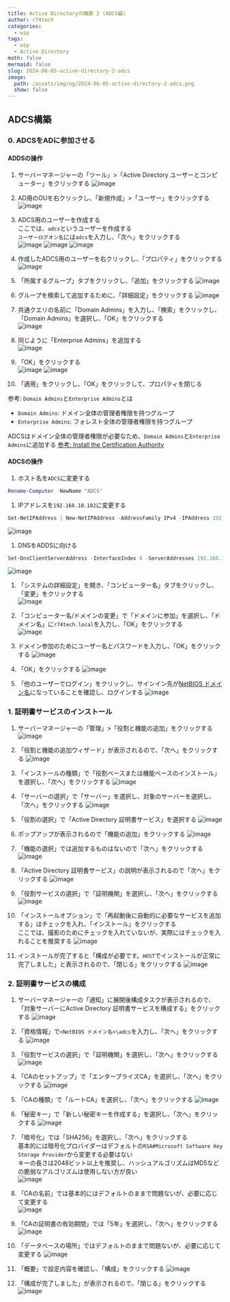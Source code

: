 ```yaml
---
title: Active Directoryの構築 2 (ADCS編)
author: r74tech
categories:
  - wip
tags:
  - wip
  - Active Directory
math: false
mermaid: false
slug: 2024-06-05-active-directory-2-adcs
image:
  path: /assets/img/og/2024-06-05-active-directory-2-adcs.png
  show: false
---
```


## ADCS構築
### 0. ADCSをADに参加させる

#### ADDSの操作

1. サーバーマネージャーの「ツール」>「Active Directory ユーザーとコンピューター」をクリックする
![image](/assets/img/post/2024-06-05/adds02/001.png)

1. AD用のOUを右クリックし、「新規作成」>「ユーザー」をクリックする  
![image](/assets/img/post/2024-06-05/adcs00/002.png)

1. ADCS用のユーザーを作成する  
ここでは、`adcs`というユーザーを作成する  
`ユーザーログオン名`には`adcs`を入力し、「次へ」をクリックする  
![image](/assets/img/post/2024-06-05/adcs00/003.png)
![image](/assets/img/post/2024-06-05/adcs00/004.png)
![image](/assets/img/post/2024-06-05/adcs00/005.png)

1. 作成したADCS用のユーザーを右クリックし、「プロパティ」をクリックする
![image](/assets/img/post/2024-06-05/adcs00/006.png)

1. 「所属するグループ」タブをクリックし、「追加」をクリックする
![image](/assets/img/post/2024-06-05/adcs00/007.png)

1. グループを検索して追加するために、「詳細設定」をクリックする
![image](/assets/img/post/2024-06-05/adcs00/008.png)

1. 共通クエリの名前に「Domain Admins」を入力し、「検索」をクリックし、「Domain Admins」を選択し、「OK」をクリックする  
![image](/assets/img/post/2024-06-05/adcs00/010.png)

1. 同じように「Enterprise Admins」を追加する  
![image](/assets/img/post/2024-06-05/adcs00/009.png)

1. 「OK」をクリックする  
![image](/assets/img/post/2024-06-05/adcs00/011.png)
![image](/assets/img/post/2024-06-05/adcs00/012.png)

1. 「適用」をクリックし、「OK」をクリックして、プロパティを閉じる

参考: `Domain Admins`と`Enterprise Admins`とは
* `Domain Admins`: ドメイン全体の管理者権限を持つグループ
* `Enterprise Admins`: フォレスト全体の管理者権限を持つグループ

ADCSはドメイン全体の管理者権限が必要なため、`Domain Admins`と`Enterprise Admins`に追加する
[参考: Install the Certification Authority](https://learn.microsoft.com/en-us/windows-server/networking/core-network-guide/cncg/server-certs/install-the-certification-authority)

#### ADCSの操作

1. ホスト名を`ADCS`に変更する
```powershell
Rename-Computer -NewName "ADCS"
```

1. IPアドレスを`192.168.10.102`に変更する
```powershell
Get-NetIPAddress | New-NetIPAddress -AddressFamily IPv4 -IPAddress 192.168.10.100 -PrefixLength 24
```
![image](/assets/img/post/2024-06-05/adcs00/013.png)

1. DNSをADDSに向ける
```powershell
Set-DnsClientServerAddress -InterfaceIndex 4 -ServerAddresses 192.168.10.100
```
![image](/assets/img/post/2024-06-05/adcs00/014.png)

1. 「システムの詳細設定」を開き、「コンピューター名」タブをクリックし、「変更」をクリックする  
![image](/assets/img/post/2024-06-05/adcs00/015.png)

1. 「コンピューター名/ドメインの変更」で「ドメインに参加」を選択し、「ドメイン名」に`r74tech.local`を入力し、「OK」をクリックする   
![image](/assets/img/post/2024-06-05/adcs00/016.png)

1. ドメイン参加のためにユーザー名とパスワードを入力し、「OK」をクリックする
![image](/assets/img/post/2024-06-05/adcs00/017.png)

1. 「OK」をクリックする
![image](/assets/img/post/2024-06-05/adcs00/018.png)

1. 「他のユーザーでログイン」をクリックし、サインイン先が[NetBIOS ドメイン名](/posts/2024-06-05-active-directory-1-adds/#NetBIOS)になっていることを確認し、ログインする
![image](/assets/img/post/2024-06-05/adcs00/019.png)


### 1. 証明書サービスのインストール
1. サーバーマネージャーの「管理」>「役割と機能の追加」をクリックする
![image](/assets/img/post/2024-06-05/adcs01/001.png)

1. 「役割と機能の追加ウィザード」が表示されるので、「次へ」をクリックする
![image](/assets/img/post/2024-06-05/adcs01/002.png)

1. 「インストールの種類」で「役割ベースまたは機能ベースのインストール」を選択し、「次へ」をクリックする
![image](/assets/img/post/2024-06-05/adcs01/003.png)

1. 「サーバーの選択」で「サーバー」を選択し、対象のサーバーを選択し、「次へ」をクリックする
![image](/assets/img/post/2024-06-05/adcs01/004.png)

1. 「役割の選択」で「Active Directory 証明書サービス」を選択する
![image](/assets/img/post/2024-06-05/adcs01/006.png)

1. ポップアップが表示されるので「機能の追加」をクリックする
![image](/assets/img/post/2024-06-05/adcs01/005.png)

1. 「機能の選択」では追加するものはないので「次へ」をクリックする
![image](/assets/img/post/2024-06-05/adcs01/007.png)

1. 「Active Directory 証明書サービス」の説明が表示されるので「次へ」をクリックする
![image](/assets/img/post/2024-06-05/adcs01/008.png)

1. 「役割サービスの選択」で「証明機関」を選択し、「次へ」をクリックする
![image](/assets/img/post/2024-06-05/adcs01/009.png)

1. 「インストールオプション」で「再起動後に自動的に必要なサービスを追加する」はチェックを入れ、「インストール」をクリックする  
ここでは、撮影のためにチェックを入れていないが、実際にはチェックを入れることを推奨する
![image](/assets/img/post/2024-06-05/adcs01/010.png)

1. インストールが完了すると「構成が必要です。`HOST`でインストールが正常に完了しました」と表示されるので、「閉じる」をクリックする
![image](/assets/img/post/2024-06-05/adcs01/011.png)

### 2. 証明書サービスの構成
1. サーバーマネージャーの「通知」に展開後構成タスクが表示されるので、「対象サーバーにActive Directory 証明書サービスを構成する」をクリックする
![image](/assets/img/post/2024-06-05/adcs02/012.png)

1. 「資格情報」で`<NetBIOS ドメイン名>\adcs`を入力し、「次へ」をクリックする
![image](/assets/img/post/2024-06-05/adcs02/013.png)

1. 「役割サービスの選択」で「証明機関」を選択し、「次へ」をクリックする
![image](/assets/img/post/2024-06-05/adcs02/014.png)

1. 「CAのセットアップ」で「エンタープライズCA」を選択し、「次へ」をクリックする
![image](/assets/img/post/2024-06-05/adcs02/015.png)

1. 「CAの種類」で「ルートCA」を選択し、「次へ」をクリックする
![image](/assets/img/post/2024-06-05/adcs02/016.png)

1. 「秘密キー」で「新しい秘密キーを作成する」を選択し、「次へ」をクリックする
![image](/assets/img/post/2024-06-05/adcs02/017.png)

1. 「暗号化」では「SHA256」を選択し、「次へ」をクリックする  
基本的には暗号化プロバイダーはデフォルトの`RSA#Microsoft Software Key Storage Provider`から変更する必要はない  
キーの長さは2048ビット以上を推奨し、ハッシュアルゴリズムはMD5などの脆弱なアルゴリズムは使用しない方が良い  
![image](/assets/img/post/2024-06-05/adcs02/018.png)

1. 「CAの名前」では基本的にはデフォルトのままで問題ないが、必要に応じて変更する<span id="CAName"></span>  
![image](/assets/img/post/2024-06-05/adcs02/019.png)

1. 「CAの証明書の有効期間」では「5年」を選択し、「次へ」をクリックする
![image](/assets/img/post/2024-06-05/adcs02/020.png)

1. 「データベースの場所」ではデフォルトのままで問題ないが、必要に応じて変更する
![image](/assets/img/post/2024-06-05/adcs02/021.png)

1. 「概要」で設定内容を確認し、「構成」をクリックする
![image](/assets/img/post/2024-06-05/adcs02/022.png)

1. 「構成が完了しました」が表示されるので、「閉じる」をクリックする
![image](/assets/img/post/2024-06-05/adcs02/023.png)





